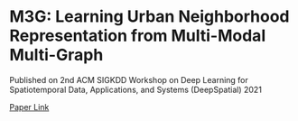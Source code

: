 # M3G: Learning Urban Neighborhood Representation from Multi-Modal Multi-Graph

Published on 2nd ACM SIGKDD Workshop on Deep Learning for Spatiotemporal Data, Applications, and Systems (DeepSpatial) 2021

[Paper Link](http://cs.emory.edu/~lzhao41/venues/DeepSpatial2021/papers/M3G__Deepspatial_2021.pdf)

